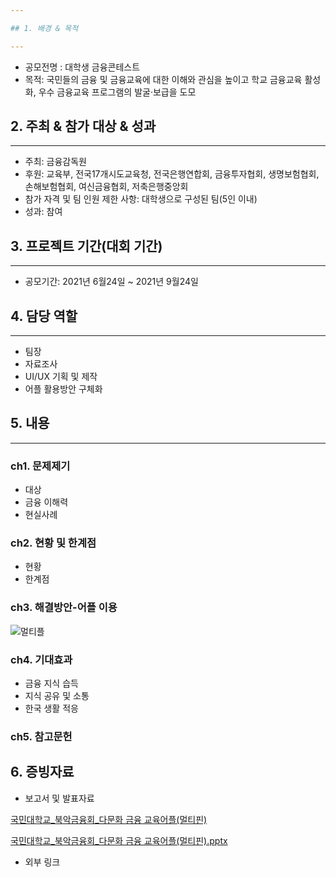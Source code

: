 ```yaml
---

## 1. 배경 & 목적

---
```


- 공모전명 : 대학생 금융콘테스트
- 목적: 국민들의 금융 및 금융교육에 대한 이해와 관심을 높이고 학교 금융교육 활성화, 우수 금융교육 프로그램의 발굴‧보급을 도모

## 2. 주최 & 참가 대상 & 성과

---

- 주최: 금융감독원
- 후원: 교육부, 전국17개시도교육청, 전국은행연합회, 금융투자협회, 생명보험협회, 손해보험협회, 여신금융협회, 저축은행중앙회
- 참가 자격 및 팀 인원 제한 사항: 대학생으로 구성된 팀(5인 이내)
- 성과: 참여

## 3. 프로젝트 기간(대회 기간)

---

- 공모기간: 2021년 6월24일 ~ 2021년 9월24일

## 4. 담당 역할

---

- 팀장
- 자료조사
- UI/UX 기획 및 제작
- 어플 활용방안 구체화

## 5. 내용

---

### ch1. 문제제기

- 대상
- 금융 이해력
- 현실사례

### ch2. 현황 및 한계점

- 현황
- 한계점

### ch3. 해결방안-어플 이용

![멀티플](https://github.com/Gayeon6423/Project/assets/113704015/79d82731-d562-4243-92b9-ba8dcd2771b6)

### ch4. 기대효과

- 금융 지식 습득
- 지식 공유 및 소통
- 한국 생활 적응

### ch5. 참고문헌

## 6. 증빙자료

- 보고서 및 발표자료

[국민대학교_북악금융회_다문화 금융 교육어플(멀티핀)](https://docs.google.com/presentation/d/1R68Huy4bSkgBF48veX6ya1wD-QfD8WIv/edit?usp=sharing&ouid=109060680601725630686&rtpof=true&sd=true)

[국민대학교_북악금융회_다문화 금융 교육어플(멀티핀).pptx](https://s3-us-west-2.amazonaws.com/secure.notion-static.com/10b8a0e0-2fdb-4e0a-9427-c355b033464d/%EA%B5%AD%EB%AF%BC%EB%8C%80%ED%95%99%EA%B5%90_%EB%B6%81%EC%95%85%EA%B8%88%EC%9C%B5%ED%9A%8C_%EB%8B%A4%EB%AC%B8%ED%99%94_%EA%B8%88%EC%9C%B5_%EA%B5%90%EC%9C%A1%EC%96%B4%ED%94%8C(%EB%A9%80%ED%8B%B0%ED%95%80).pptx)

- 외부 링크
